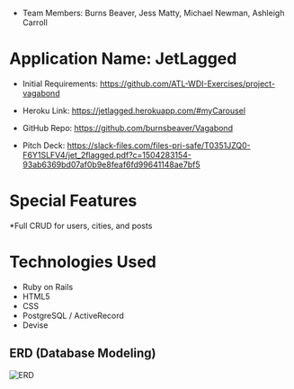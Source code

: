  * Team Members: Burns Beaver, Jess Matty, Michael Newman, Ashleigh Carroll

# Application Name: JetLagged
* Initial Requirements: https://github.com/ATL-WDI-Exercises/project-vagabond

* Heroku Link: https://jetlagged.herokuapp.com/#myCarousel

* GitHub Repo: https://github.com/burnsbeaver/Vagabond

* Pitch Deck: https://slack-files.com/files-pri-safe/T0351JZQ0-F6Y1SLFV4/jet_2flagged.pdf?c=1504283154-93ab6369bd07af0b9e8feaf6fd99641148ae7bf5

# Special Features
*Full CRUD for users, cities, and posts


# Technologies Used
* Ruby on Rails
* HTML5
* CSS
* PostgreSQL / ActiveRecord
* Devise


## ERD (Database Modeling)

![ERD](/public/images/ERDVagabond.jpg?raw=true)

